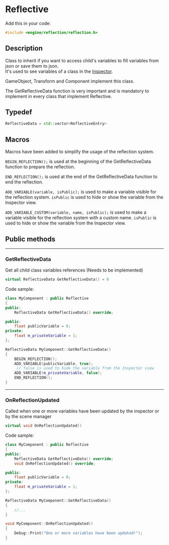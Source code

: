 # Reflective

Add this in your code:
```cpp
#include <engine/reflection/reflection.h>
```

## Description
Class to inherit if you want to access child's variables to fill variables from json or save them to json.<br>
It's used to see variables of a class in the [Inspector](../../../manual/editor_ui/inspector.md).

GameObject, Transform and Component implement this class.

The GetReflectiveData function is very important and is mandatory to implement in every class that implement Reflective.

## Typedef

```cpp
ReflectiveData = std::vector<ReflectiveEntry>
```

## Macros

Macros have been added to simplify the usage of the reflection system.

`BEGIN_REFLECTION();` is used at the beginning of the GetReflectiveData function to prepare the reflection.

`END_REFLECTION();` is used at the end of the GetReflectiveData function to end the reflection.

`ADD_VARIABLE(variable, isPublic);` is used to make a variable visible for the reflection system. `isPublic` is used to hide or show the variable from the Inspector view.

`ADD_VARIABLE_CUSTOM(variable, name, isPublic);` is used to make a variable visible for the reflection system with a custom name. `isPublic` is used to hide or show the variable from the Inspector view.

## Public methods

---
### GetReflectiveData
Get all child class variables references (Needs to be implemented)
```cpp
virtual ReflectiveData GetReflectiveData() = 0
```
Code sample:
```cpp
class MyComponent : public Reflective
{
public:
    ReflectiveData GetReflectiveData() override;

public:
    float publicVariable = 0;
private:
    float m_privateVariable = 1;
};

ReflectiveData MyComponent::GetReflectiveData()
{
	BEGIN_REFLECTION();
	ADD_VARIABLE(publicVariable, true);
     // false is used to hide the variable from the Inspector view
	ADD_VARIABLE(m_privateVariable, false);
	END_REFLECTION();
}
```

---
### OnReflectionUpdated
Called when one or more variables have been updated by the inspector or by the scene manager
```cpp
virtual void OnReflectionUpdated()
```
Code sample:
```cpp
class MyComponent : public Reflective
{
public:
    ReflectiveData GetReflectiveData() override;
    void OnReflectionUpdated() override;

public:
    float publicVariable = 0;
private:
    float m_privateVariable = 1;
};

ReflectiveData MyComponent::GetReflectiveData()
{
    //...
}

void MyComponent::OnReflectionUpdated()
{
    Debug::Print("One or more variables have been updated!");
}

```